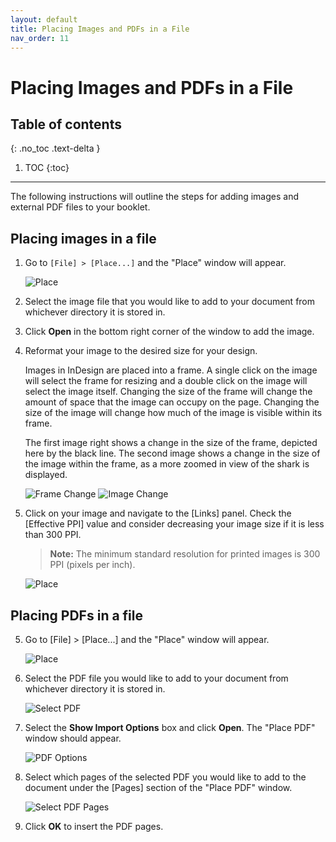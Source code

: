 ```yaml
---
layout: default
title: Placing Images and PDFs in a File
nav_order: 11
---
```


# Placing Images and PDFs in a File

## Table of contents
{: .no_toc .text-delta }

1. TOC
{:toc}

---

The following instructions will outline the steps for adding images and external PDF files to your booklet.

## Placing images in a file

1. Go to `[File] > [Place...]` and the "Place" window will appear.

    ![Place](https://github.com/jsylew/COMM2216-User-Doc/blob/gh-pages/assets/images/01-Place.png?raw=true "Placing Image")

2. Select the image file that you would like to add to your document from whichever directory it is stored in.

3. Click <b>Open</b> in the bottom right corner of the window to add the image.

4. Reformat your image to the desired size for your design.

    Images in InDesign are placed into a frame. A single click on the image will select the frame for resizing and a double click on the image will select the image itself. Changing the size of the frame will change the amount of space that the image can occupy on the page.  Changing the size of the image will change how much of the image is visible within its frame.

    The first image right shows a change in the size of the frame, depicted here by the black line.  The second image shows a change in the size of the image within the frame, as a more zoomed in view of the shark is displayed. 
  
    ![Frame Change](https://github.com/jsylew/COMM2216-User-Doc/blob/gh-pages/assets/images/03-Frame-border.png?raw=true "Change Frame Size")
    ![Image Change](https://github.com/jsylew/COMM2216-User-Doc/blob/gh-pages/assets/images/04-Frame-mask.png?raw=true "Change Image Size")

5. Click on your image and navigate to the [Links] panel. Check the [Effective PPI] value and consider decreasing your image size if it is less than 300 PPI.
    ><b>Note:</b> The minimum standard resolution for printed images is 300 PPI (pixels per inch).

    ![Place](https://github.com/jsylew/COMM2216-User-Doc/blob/gh-pages/assets/images/07-Link.png?raw=true "Placing Image")

## Placing PDFs in a file

5. Go to [File] > [Place...] and the "Place" window will appear.

    ![Place](https://github.com/jsylew/COMM2216-User-Doc/blob/gh-pages/assets/images/01-Place.png?raw=true "Placing PDF")

6. Select the PDF file you would like to add to your document from whichever directory it is stored in.

    ![Select PDF](https://github.com/jsylew/COMM2216-User-Doc/blob/gh-pages/assets/images/05-Place-PDF.png?raw=true "Select PDF")

7. Select the <b>Show Import Options</b> box and click <b>Open</b>. The "Place PDF" window should appear.

    ![PDF Options](https://github.com/jsylew/COMM2216-User-Doc/blob/gh-pages/assets/images/05-Place-PDF2.png?raw=true "Placing PDF Options")

8. Select which pages of the selected PDF you would like to add to the document under the [Pages] section of the "Place PDF" window.
  
    ![Select PDF Pages](https://github.com/jsylew/COMM2216-User-Doc/blob/gh-pages/assets/images/06-Select-PDF-Pages.png?raw=true "Select PDF Pages")

9. Click <b>OK</b> to insert the PDF pages.

